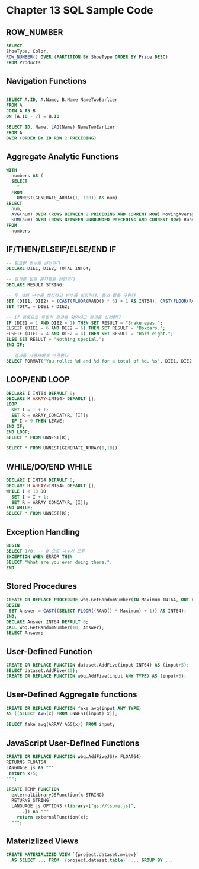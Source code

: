 # Chapter 13 SQL Sample Code
## ROW_NUMBER
```sql
SELECT
ShoeType, Color,
ROW_NUMBER() OVER (PARTITION BY ShoeType ORDER BY Price DESC)
FROM Products
```

## Navigation Functions
```sql

SELECT A.ID, A.Name, B.Name NameTwoEarlier
FROM A
JOIN A AS B
ON (A.ID - 2) = B.ID

SELECT ID, Name, LAG(Name) NameTwoEarlier
FROM A
OVER (ORDER BY ID ROW 2 PRECEDING)
```

## Aggregate Analytic Functions
```sql
WITH
  numbers AS (
  SELECT
    *
  FROM
    UNNEST(GENERATE_ARRAY(1, 100)) AS num)
SELECT
  num,
  AVG(num) OVER (ROWS BETWEEN 2 PRECEDING AND CURRENT ROW) MovingAverage,
  SUM(num) OVER (ROWS BETWEEN UNBOUNDED PRECEDING AND CURRENT ROW) RunningTotal
FROM
  numbers
```

## IF/THEN/ELSEIF/ELSE/END IF
```sql
-- 필요한 변수를 선언한다
DECLARE DIE1, DIE2, TOTAL INT64;

-- 결과를 넣을 문자열을 선언한다
DECLARE RESULT STRING;

-- 두 개의 난수를 생성하고 변수를 설정한다. 둘의 합을 구한다
SET (DIE1, DIE2) = (CAST(FLOOR(RAND() * 6) + 1 AS INT64), CAST(FLOOR(RAND() * 6) + 1 AS INT64));
SET TOTAL = DIE1 + DIE2;

-- if 블록으로 특별한 결과를 확인하고 결과를 설정한다
IF (DIE1 = 1 AND DIE2 = 1) THEN SET RESULT = "Snake eyes.";
ELSEIF (DIE1 = 6 AND DIE2 = 6) THEN SET RESULT = "Boxcars.";
ELSEIF (DIE1 = 4 AND DIE2 = 4) THEN SET RESULT = "Hard eight.";
ELSE SET RESULT = "Nothing special.";
END IF;

-- 결과를 사용자에게 반환한다
SELECT FORMAT("You rolled %d and %d for a total of %d. %s", DIE1, DIE2, TOTAL, RESULT);
```

## LOOP/END LOOP
```sql
DECLARE I INT64 DEFAULT 0;
DECLARE R ARRAY<INT64> DEFAULT [];
LOOP
  SET I = I + 1;
  SET R = ARRAY_CONCAT(R, [I]);
  IF I > 9 THEN LEAVE;
END IF;
END LOOP;
SELECT * FROM UNNEST(R);

SELECT * FROM UNNEST(GENERATE_ARRAY(1,10))
```

## WHILE/DO/END WHILE
```sql
DECLARE I INT64 DEFAULT 0;
DECLARE R ARRAY<INT64> DEFAULT [];
WHILE I < 10 DO
  SET I = I + 1;
  SET R = ARRAY_CONCAT(R, [I]);
END WHILE;
SELECT * FROM UNNEST(R);
```

## Exception Handling
```sql
BEGIN
SELECT 1/0; -- 0 으로 나누기 오류
EXCEPTION WHEN ERROR THEN
SELECT "What are you even doing there.";
END
```

## Stored Procedures
```sql
CREATE OR REPLACE PROCEDURE wbq.GetRandomNumber(IN Maximum INT64, OUT Answer INT64)
BEGIN
 SET Answer = CAST((SELECT FLOOR((RAND() * Maximum) + 1)) AS INT64);
END;
DECLARE Answer INT64 DEFAULT 0;
CALL wbq.GetRandomNumber(10, Answer);
SELECT Answer;
```
## User-Defined Function
```sql
CREATE OR REPLACE FUNCTION dataset.AddFive(input INT64) AS (input+5);
SELECT dataset.AddFive(10);
CREATE OR REPLACE FUNCTION wbq.AddFive(input ANY TYPE) AS (input+5);
```
## User-Defined Aggregate functions
```sql
CREATE OR REPLACE FUNCTION fake_avg(input ANY TYPE)
AS ((SELECT AVG(x) FROM UNNEST(input) x));

SELECT fake_avg(ARRAY_AGG(x)) FROM input;
```

## JavaScript User-Defined Functions
```sql
CREATE OR REPLACE FUNCTION wbq.AddFiveJS(x FLOAT64)
RETURNS FLOAT64
LANGUAGE js AS """
 return x+5;
""";

CREATE TEMP FUNCTION
  externalLibraryJSFunction(x STRING)
  RETURNS STRING
  LANGUAGE js OPTIONS (library=["gs://{some.js}",
    ...]) AS """
    return externalFunction(x);
  """;
```

## Materizlized Views
```sql
CREATE MATERIALIZED VIEW `{project.dataset.mview}`
  AS SELECT ... FROM `{project.dataset.table}` ... GROUP BY ...

```
